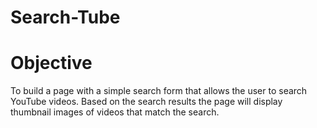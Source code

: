 # Search-Tube


# Objective

To build a page with a simple search form that allows the user to search YouTube videos. Based on the search results the page will display thumbnail images of videos that match the search.
